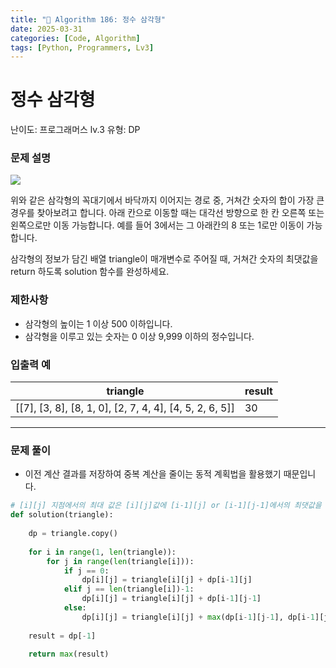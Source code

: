 ```yaml
---
title: "🧠 Algorithm 186: 정수 삼각형"
date: 2025-03-31
categories: [Code, Algorithm]
tags: [Python, Programmers, Lv3]
---
```


# 정수 삼각형

난이도: 프로그래머스 lv.3
유형: DP

### **문제 설명**

![](https://grepp-programmers.s3.amazonaws.com/files/production/97ec02cc39/296a0863-a418-431d-9e8c-e57f7a9722ac.png)

위와 같은 삼각형의 꼭대기에서 바닥까지 이어지는 경로 중, 거쳐간 숫자의 합이 가장 큰 경우를 찾아보려고 합니다. 아래 칸으로 이동할 때는 대각선 방향으로 한 칸 오른쪽 또는 왼쪽으로만 이동 가능합니다. 예를 들어 3에서는 그 아래칸의 8 또는 1로만 이동이 가능합니다.

삼각형의 정보가 담긴 배열 triangle이 매개변수로 주어질 때, 거쳐간 숫자의 최댓값을 return 하도록 solution 함수를 완성하세요.

### 제한사항

- 삼각형의 높이는 1 이상 500 이하입니다.
- 삼각형을 이루고 있는 숫자는 0 이상 9,999 이하의 정수입니다.

### 입출력 예

| triangle | result |
| --- | --- |
| [[7], [3, 8], [8, 1, 0], [2, 7, 4, 4], [4, 5, 2, 6, 5]] | 30 |

---

### 문제 풀이

- 이전 계산 결과를 저장하여 중복 계산을 줄이는 동적 계획법을 활용했기 때문입니다.

```python
# [i][j] 지점에서의 최대 값은 [i][j]값에 [i-1][j] or [i-1][j-1]에서의 최댓값을 더하는 것
def solution(triangle):
    
    dp = triangle.copy()
    
    for i in range(1, len(triangle)):
        for j in range(len(triangle[i])):
            if j == 0:
                dp[i][j] = triangle[i][j] + dp[i-1][j]
            elif j == len(triangle[i])-1:
                dp[i][j] = triangle[i][j] + dp[i-1][j-1]
            else:
                dp[i][j] = triangle[i][j] + max(dp[i-1][j-1], dp[i-1][j])
                
    result = dp[-1]
    
    return max(result)
```